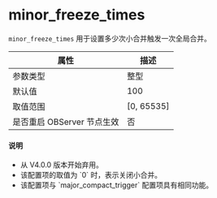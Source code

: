 minor_freeze_times 
=======================================

`minor_freeze_times` 用于设置多少次小合并触发一次全局合并。


|      **属性**      |    **描述**    |
|------------------|--------------|
| 参数类型             | 整型           |
| 默认值              | 100          |
| 取值范围             | \[0, 65535\] |
| 是否重启 OBServer 节点生效 | 否            |

<main id="notice" type='explain'>
  <h4>说明</h4>
  <ul>
  <li>  从 V4.0.0 版本开始弃用。 </li>
  <li> 该配置项的取值为 `0` 时，表示关闭小合并。 </li>
  <li> 该配置项与 `major_compact_trigger` 配置项具有相同功能。 </li>
  </ul>
</main>




